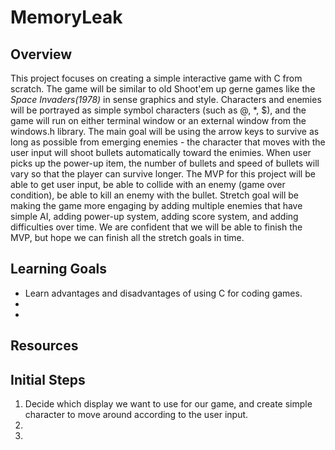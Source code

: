 # MemoryLeak

## Overview
This project focuses on creating a simple interactive game with C from scratch. The game will be similar to old Shoot'em up gerne games like the *Space Invaders(1978)* in sense graphics and style. Characters and enemies will be portrayed as simple symbol characters (such as @, *, $), and the game will run on either terminal window or an external window from the windows.h library. The main goal will be using the arrow keys to survive as long as possible from emerging enemies - the character that moves with the user input will shoot bullets automatically toward the enimies. When user picks up the power-up item, the number of bullets and speed of bullets will vary so that the player can survive longer. The MVP for this project will be able to get user input, be able to collide with an enemy (game over condition), be able to kill an enemy with the bullet. Stretch goal will be making the game more engaging by adding multiple enemies that have simple AI, adding power-up system, adding score system, and adding difficulties over time. We are confident that we will be able to finish the MVP, but hope we can finish all the stretch goals in time.

## Learning Goals
- Learn advantages and disadvantages of using C for coding games.
- 
- 

## Resources



## Initial Steps
1. Decide which display we want to use for our game, and create simple character to move around according to the user input.
2. 
3. 